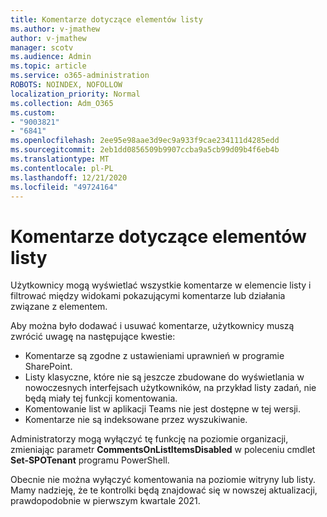 ```yaml
---
title: Komentarze dotyczące elementów listy
ms.author: v-jmathew
author: v-jmathew
manager: scotv
ms.audience: Admin
ms.topic: article
ms.service: o365-administration
ROBOTS: NOINDEX, NOFOLLOW
localization_priority: Normal
ms.collection: Adm_O365
ms.custom:
- "9003821"
- "6841"
ms.openlocfilehash: 2ee95e98aae3d9ec9a933f9cae234111d4285edd
ms.sourcegitcommit: 2eb1dd0856509b9907ccba9a5cb99d09b4f6eb4b
ms.translationtype: MT
ms.contentlocale: pl-PL
ms.lasthandoff: 12/21/2020
ms.locfileid: "49724164"
---
```

# <a name="comments-on-list-items"></a>Komentarze dotyczące elementów listy

Użytkownicy mogą wyświetlać wszystkie komentarze w elemencie listy i filtrować między widokami pokazującymi komentarze lub działania związane z elementem.

Aby można było dodawać i usuwać komentarze, użytkownicy muszą zwrócić uwagę na następujące kwestie:

- Komentarze są zgodne z ustawieniami uprawnień w programie SharePoint.
- Listy klasyczne, które nie są jeszcze zbudowane do wyświetlania w nowoczesnych interfejsach użytkowników, na przykład listy zadań, nie będą miały tej funkcji komentowania.
- Komentowanie list w aplikacji Teams nie jest dostępne w tej wersji.
- Komentarze nie są indeksowane przez wyszukiwanie.

Administratorzy mogą wyłączyć tę funkcję na poziomie organizacji, zmieniając parametr **CommentsOnListItemsDisabled** w poleceniu cmdlet **Set-SPOTenant** programu PowerShell.

Obecnie nie można wyłączyć komentowania na poziomie witryny lub listy. Mamy nadzieję, że te kontrolki będą znajdować się w nowszej aktualizacji, prawdopodobnie w pierwszym kwartale 2021.
